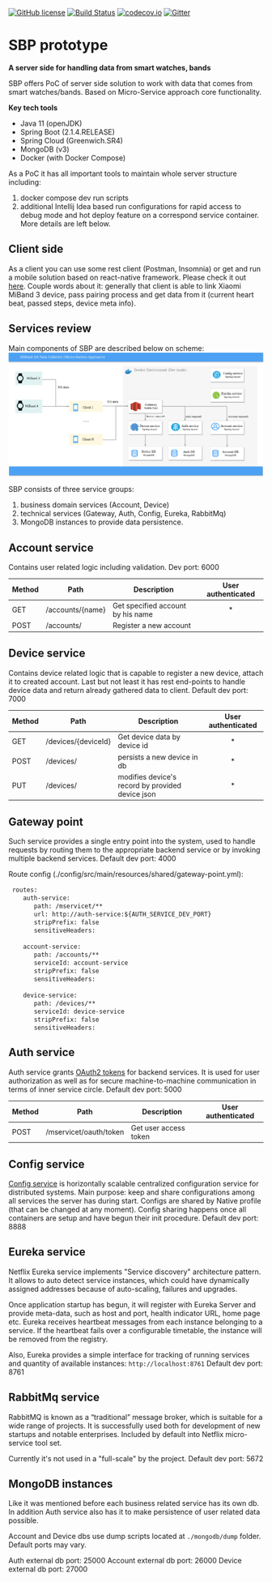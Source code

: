 [![GitHub license](https://img.shields.io/github/license/mashape/apistatus.svg)](https://github.com/Spayker/sbp_server/blob/master/LICENSE)    [![Build Status](https://travis-ci.org/Spayker/sbp_server.svg?branch=master)](https://travis-ci.org/Spayker/sbp_server) [![codecov.io](https://codecov.io/github/Spayker/sbp_server/coverage.svg?branch=master)](https://codecov.io/github/Spayker/sbp_server?branch=master) [![Gitter](https://badges.gitter.im/sbp_server/community.svg)](https://gitter.im/sbp_server/community?utm_source=badge&utm_medium=badge&utm_campaign=pr-badge)

# SBP prototype 

**A server side for handling data from smart watches, bands**

SBP offers PoC of server side solution to work with data that comes from smart watches/bands. Based on Micro-Service approach core functionality.

**Key tech tools**
- Java 11 (openJDK)
- Spring Boot (2.1.4.RELEASE)
- Spring Cloud (Greenwich.SR4)
- MongoDB (v3)
- Docker (with Docker Compose)

As a PoC it has all important tools to maintain whole server structure including:
1) docker compose dev run scripts
2) additional Intellij Idea based run configurations for rapid access to debug mode and hot deploy feature on a correspond service container. More details are left below.  

## Client side
As a client you can use some rest client (Postman, Insomnia) or get and run a mobile solution
based on react-native framework. Please check it out [here](https://github.com/Spayker/rn-miband-connector). Couple
words about it: generally that client is able to link Xiaomi MiBand 3 device, pass pairing process and
get data from it (current heart beat, passed steps, device meta info).

## Services review

Main components of SBP are described below on scheme:
![alt text](resources/media/SBP_microservice_architecture_1.jpg)

SBP consists of three service groups:
1) business domain services (Account, Device)
2) technical services (Gateway, Auth, Config, Eureka, RabbitMq)
3) MongoDB instances to provide data persistence.

## Account service
Contains user related logic including validation. Dev port: 6000

Method	| Path	| Description	| User authenticated	
------------- | ------------------------- | ------------- |:-------------:|
GET	| /accounts/{name}	| Get specified account by his name	| * | 	
POST	| /accounts/	| Register a new account	|   

## Device service
Contains device related logic that is capable to register a new device, attach it to created account.
Last but not least it has rest end-points to handle device data and return already gathered data to client.
Default dev port: 7000

Method	| Path	| Description	| User authenticated
------------- | ------------------------- | ------------- |:-------------:|
GET	| /devices/{deviceId}	| Get device data by device id          | *	
POST	| /devices/	| persists a new device in db	|  *
PUT	| /devices/	| modifies device's record by provided device json	| *

## Gateway point
Such service provides a single entry point into the system, 
used to handle requests by routing them to the appropriate backend service 
or by invoking multiple backend services.
Default dev port: 4000

Route config (./config/src/main/resources/shared/gateway-point.yml):

     routes:
        auth-service:
           path: /mservicet/**
           url: http://auth-service:${AUTH_SERVICE_DEV_PORT}
           stripPrefix: false
           sensitiveHeaders:
 
        account-service:
           path: /accounts/**
           serviceId: account-service
           stripPrefix: false
           sensitiveHeaders:
 
        device-service:
           path: /devices/**
           serviceId: device-service
           stripPrefix: false
           sensitiveHeaders:

## Auth service
Auth service grants [OAuth2 tokens](https://tools.ietf.org/html/rfc6749) for backend services. It is used for user authorization as well as for secure machine-to-machine communication in terms of inner service circle. Default dev port: 5000

Method	| Path	| Description	| User authenticated
------------- | ------------------------- | ------------- |:-------------:|
POST	| /mservicet/oauth/token	| Get user access token          | 	

## Config service
[Config service](http://cloud.spring.io/spring-cloud-config/spring-cloud-config.html) is horizontally scalable centralized configuration service for distributed systems. Main purpose: keep and share configurations among all services the server has during start. Configs are shared by Native profile (that can be changed at any moment). Config sharing happens once all containers are setup and have begun their init procedure. Default dev port: 8888

## Eureka service
Netflix Eureka service implements "Service discovery" architecture pattern. It allows to auto detect service instances, which could have dynamically assigned addresses because of auto-scaling, failures and upgrades.

Once application startup has begun, it will register with Eureka Server and provide meta-data, such as host and port, health indicator URL, home page etc. Eureka receives heartbeat messages from each instance belonging to a service. If the heartbeat fails over a configurable timetable, the instance will be removed from the registry.

Also, Eureka provides a simple interface for tracking of running services and quantity of available instances: `http://localhost:8761`
Default dev port: 8761

## RabbitMq service
RabbitMQ is known as a “traditional” message broker, which is suitable for a wide range of projects. It is successfully used both for development of new startups and notable enterprises. Included by default into Netflix micro-service tool set.

Currently it's not used in a "full-scale" by the project. Default dev port: 5672

## MongoDB instances
Like it was mentioned before each business related service has its own db. In addition Auth service also has it to make persistence of user related data possible.

Account and Device dbs use dump scripts located at `./mongodb/dump` folder.
Default ports may vary.

Auth external db port: 25000
Account external db port: 26000
Device external db port: 27000
